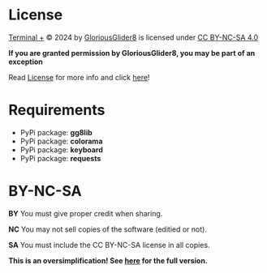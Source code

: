# License

[Terminal +](https://github.com/GloriousGlider8/TerminalPlus) © 2024 by [GloriousGlider8](https://github.com/GloriousGlider8) is licensed under [CC BY-NC-SA 4.0](http://creativecommons.org/licenses/by-nc-sa/4.0/?ref=chooser-v1)

**If you are granted permission by GloriousGlider8, you may be part of an exception**

Read [License](https://github.com/GloriousGlider8/TerminalPlus/blob/main/LICENSE "LICENSE") for more info and click [here](https://github.com/GloriousGlider8/TerminalPlus/blob/main/README.md#BY-NC-SA)!

# Requirements

* PyPi package: **gg8lib**
* PyPi package: **colorama**
* PyPi package: **keyboard**
* PyPi package: **requests**

# BY-NC-SA

**BY** You must give proper credit when sharing.

**NC** You may not sell copies of the software (editied or not).

**SA** You must include the CC BY-NC-SA license in all copies.

**This is an oversimplification! See [here](http://creativecommons.org/licenses/by-nc-sa/4.0/?ref=chooser-v1) for the full version.**
